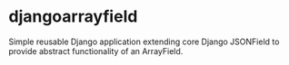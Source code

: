 # djangoarrayfield
Simple reusable Django application extending core Django JSONField to provide abstract functionality of an ArrayField. 
